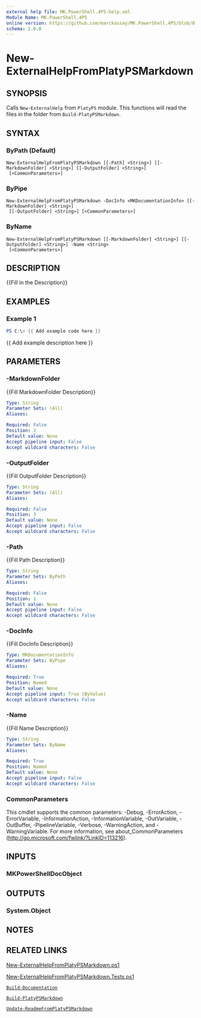 ```yaml
---
external help file: MK.PowerShell.4PS-help.xml
Module Name: MK.PowerShell.4PS
online version: https://github.com/marckassay/MK.PowerShell.4PS/blob/0.0.1/docs/New-ExternalHelpFromPlatyPSMarkdown.md
schema: 2.0.0
---
```


# New-ExternalHelpFromPlatyPSMarkdown

## SYNOPSIS
Calls `New-ExternalHelp` from `PlatyPS` module. This functions will read the files in the folder from `Build-PlatyPSMarkdown`.

## SYNTAX

### ByPath (Default)
```
New-ExternalHelpFromPlatyPSMarkdown [[-Path] <String>] [[-MarkdownFolder] <String>] [[-OutputFolder] <String>]
 [<CommonParameters>]
```

### ByPipe
```
New-ExternalHelpFromPlatyPSMarkdown -DocInfo <MKDocumentationInfo> [[-MarkdownFolder] <String>]
 [[-OutputFolder] <String>] [<CommonParameters>]
```

### ByName
```
New-ExternalHelpFromPlatyPSMarkdown [[-MarkdownFolder] <String>] [[-OutputFolder] <String>] -Name <String>
 [<CommonParameters>]
```

## DESCRIPTION
{{Fill in the Description}}

## EXAMPLES

### Example 1
```powershell
PS C:\> {{ Add example code here }}
```

{{ Add example description here }}

## PARAMETERS

### -MarkdownFolder
{{Fill MarkdownFolder Description}}

```yaml
Type: String
Parameter Sets: (All)
Aliases:

Required: False
Position: 2
Default value: None
Accept pipeline input: False
Accept wildcard characters: False
```

### -OutputFolder
{{Fill OutputFolder Description}}

```yaml
Type: String
Parameter Sets: (All)
Aliases:

Required: False
Position: 3
Default value: None
Accept pipeline input: False
Accept wildcard characters: False
```

### -Path
{{Fill Path Description}}

```yaml
Type: String
Parameter Sets: ByPath
Aliases:

Required: False
Position: 1
Default value: None
Accept pipeline input: False
Accept wildcard characters: False
```

### -DocInfo
{{Fill DocInfo Description}}

```yaml
Type: MKDocumentationInfo
Parameter Sets: ByPipe
Aliases:

Required: True
Position: Named
Default value: None
Accept pipeline input: True (ByValue)
Accept wildcard characters: False
```

### -Name
{{Fill Name Description}}

```yaml
Type: String
Parameter Sets: ByName
Aliases:

Required: True
Position: Named
Default value: None
Accept pipeline input: False
Accept wildcard characters: False
```

### CommonParameters
This cmdlet supports the common parameters: -Debug, -ErrorAction, -ErrorVariable, -InformationAction, -InformationVariable, -OutVariable, -OutBuffer, -PipelineVariable, -Verbose, -WarningAction, and -WarningVariable. For more information, see about_CommonParameters (http://go.microsoft.com/fwlink/?LinkID=113216).

## INPUTS

### MKPowerShellDocObject

## OUTPUTS

### System.Object

## NOTES

## RELATED LINKS

[New-ExternalHelpFromPlatyPSMarkdown.ps1](https://github.com/marckassay/MK.PowerShell.4PS/blob/0.0.1/src/documentation/New-ExternalHelpFromPlatyPSMarkdown.ps1)

[New-ExternalHelpFromPlatyPSMarkdown.Tests.ps1](https://github.com/marckassay/MK.PowerShell.4PS/blob/0.0.1/test/documentation/New-ExternalHelpFromPlatyPSMarkdown.Tests.ps1)

[`Build-Documentation`](https://github.com/marckassay/MK.PowerShell.4PS/blob/0.0.1/docs/Build-Documentation.md)

[`Build-PlatyPSMarkdown`](https://github.com/marckassay/MK.PowerShell.4PS/blob/0.0.1/docs/Build-PlatyPSMarkdown.md)

[`Update-ReadmeFromPlatyPSMarkdown`](https://github.com/marckassay/MK.PowerShell.4PS/blob/0.0.1/docs/Update-ReadmeFromPlatyPSMarkdown.md)
